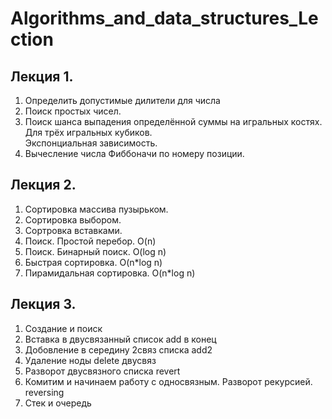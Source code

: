 # Algorithms_and_data_structures_Lection

## Лекция 1.
1. Определить допустимые дилители для числа
2. Поиск простых чисел.
3. Поиск шанса выпадения определённой суммы на игральных костях.  
Для трёх игральных кубиков.  
Экспонциальная зависимость.
4. Вычесление числа Фиббоначи по номеру позиции.

## Лекция 2.
1. Сортировка массива пузырьком.
2. Сортировка выбором.
3. Сортровка вставками.
4. Поиск. Простой перебор. O(n)
5. Поиск. Бинарный поиск. O(log n)
6. Быстрая сортировка. O(n*log n)
7. Пирамидальная сортировка. O(n*log n)

## Лекция 3.
1. Создание и поиск
2. Вставка в двусвязанный список add в конец
3. Добовление в середину 2связ списка add2
4. Удаление ноды delete двусвяз
5. Разворот двусвязного списка revert
6. Комитим и начинаем работу с односвязным. Разворот рекурсией. reversing
7. Стек и очередь
